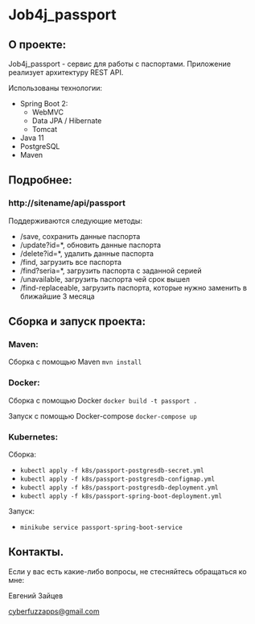 # Job4j_passport

## О проекте:

Job4j_passport - сервис для работы с паспортами.
Приложение реализует архитектуру REST API.

Использованы технологии:
- Spring Boot 2:
  - WebMVC
  - Data JPA / Hibernate
  - Tomcat
- Java 11
- PostgreSQL
- Maven


## Подробнее:

### http://sitename/api/passport

Поддерживаются следующие методы:

- /save, сохранить данные паспорта
- /update?id=*, обновить данные паспорта
- /delete?id=*, удалить данные паспорта
- /find, загрузить все паспорта
- /find?seria=*, загрузить паспорта с заданной серией
- /unavailable, загрузить паспорта чей срок вышел
- /find-replaceable, загрузить паспорта, 
которые нужно заменить в ближайшие 3 месяца

## Сборка и запуск проекта:

### Maven:

Сборка с помощью Maven `mvn install`

### Docker:

Сборка с помощью Docker `docker build -t passport .`

Запуск с помощью Docker-compose `docker-compose up`

### Kubernetes:

Сборка:

- `kubectl apply -f k8s/passport-postgresdb-secret.yml`
- `kubectl apply -f k8s/passport-postgresdb-configmap.yml`
- `kubectl apply -f k8s/passport-postgresdb-deployment.yml`
- `kubectl apply -f k8s/passport-spring-boot-deployment.yml`

Запуск:

- `minikube service passport-spring-boot-service`

## Контакты.
Если у вас есть какие-либо вопросы, не стесняйтесь обращаться ко мне:

Евгений Зайцев

[cyberfuzzapps@gmail.com](mailto:cyberfuzzapps@gmail.com)
